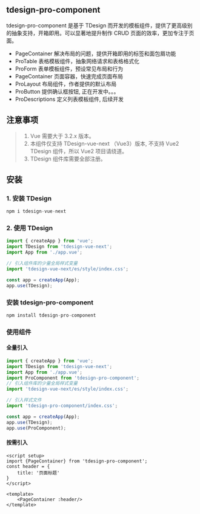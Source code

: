 ## tdesign-pro-component

tdesign-pro-component 是基于 TDesign 而开发的模板组件，提供了更高级别的抽象支持，开箱即用。可以显著地提升制作 CRUD 页面的效率，更加专注于页面。

- PageContainer 解决布局的问题，提供开箱即用的标签和面包屑功能
- ProTable 表格模板组件，抽象网络请求和表格格式化
- ProForm 表单模板组件，预设常见布局和行为
- PageContainer 页面容器，快速完成页面布局
- ProLayout 布局组件，作者提供的默认布局
- ProButton 提供确认框按钮, 正在开发中。。。
- ProDescriptions 定义列表模板组件, 后续开发

## 注意事项

> 1. Vue 需要大于 3.2.x 版本。
> 2. 本组件仅支持 TDesign-vue-next （Vue3）版本, 不支持 Vue2 TDesign 组件，所以 Vue2 项目请绕道。
> 3. TDesign 组件库需要全部注册。

## 安装

### 1. 安装 TDesign

```javascript
npm i tdesign-vue-next
```

### 2. 使用 TDesign

```javascript
import { createApp } from 'vue';
import TDesign from 'tdesign-vue-next';
import App from './app.vue';

// 引入组件库的少量全局样式变量
import 'tdesign-vue-next/es/style/index.css';

const app = createApp(App);
app.use(TDesign);
```

### 安装 tdesign-pro-component

```javascript
npm install tdesign-pro-component
```

### 使用组件

#### 全量引入
```javascript
import { createApp } from 'vue';
import TDesign from 'tdesign-vue-next';
import App from './app.vue';
import ProComponent from 'tdesign-pro-component';
// 引入组件库的少量全局样式变量
import 'tdesign-vue-next/es/style/index.css';

// 引入样式文件
import 'tdesign-pro-component/index.css';

const app = createApp(App);
app.use(TDesign);
app.use(ProComponent);

```

#### 按需引入
```vue
<script setup>
import {PageContainer} from 'tdesign-pro-component';
const header = {
    title: '页面标题'
}
</script>

<template>
    <PageContainer :header/>
</template>

```